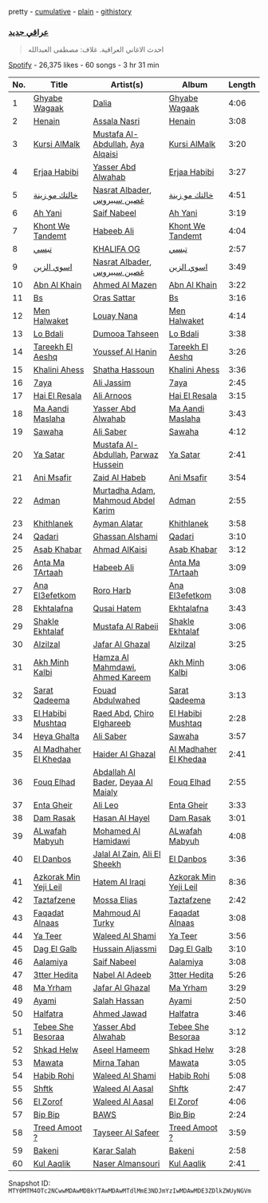 pretty - [cumulative](/playlists/cumulative/37i9dQZF1DWVSIz2AGspV4.md) - [plain](/playlists/plain/37i9dQZF1DWVSIz2AGspV4) - [githistory](https://github.githistory.xyz/mackorone/spotify-playlist-archive/blob/main/playlists/plain/37i9dQZF1DWVSIz2AGspV4)

### [عراقي جديد](https://open.spotify.com/playlist/37i9dQZF1DWVSIz2AGspV4)

> احدث الاغاني العراقية\. غلاف: مصطفى العبدالله

[Spotify](https://open.spotify.com/user/spotify) - 26,375 likes - 60 songs - 3 hr 31 min

| No. | Title | Artist(s) | Album | Length |
|---|---|---|---|---|
| 1 | [Ghyabe Wagaak](https://open.spotify.com/track/1XePTZCLsOggdc8ABNl81J) | [Dalia](https://open.spotify.com/artist/3UYi1C1wbSZq4OXbaTdMZD) | [Ghyabe Wagaak](https://open.spotify.com/album/72Lvo8ez65pAReNdGyCPkv) | 4:06 |
| 2 | [Henain](https://open.spotify.com/track/3suQDOXGODa1MrFFnvJtFv) | [Assala Nasri](https://open.spotify.com/artist/6MQnUjIjnIOfHDFzqBJOAl) | [Henain](https://open.spotify.com/album/0sTZwBd1iLGi7BAraWy0ex) | 3:08 |
| 3 | [Kursi AlMalk](https://open.spotify.com/track/4wAujWCFWU2sP8zXnIALRa) | [Mustafa Al\-Abdullah](https://open.spotify.com/artist/3hHA3JWJQfVAYx5lRTxSxu), [Aya Alqaisi](https://open.spotify.com/artist/012QJkuaDN2iAgnTAGoMXS) | [Kursi AlMalk](https://open.spotify.com/album/3iVeuoQc68GSfAMQoeff57) | 3:20 |
| 4 | [Erjaa Habibi](https://open.spotify.com/track/1xiIRisLA9xvJgEK3w64Ft) | [Yasser Abd Alwahab](https://open.spotify.com/artist/6257KWddv5693NK51w7iXa) | [Erjaa Habibi](https://open.spotify.com/album/1ek4BlMt0gZxkXoyjln3RJ) | 3:27 |
| 5 | [خالتك مو زينة](https://open.spotify.com/track/6uS7J693t7hfZRr8jj0efp) | [Nasrat Albader](https://open.spotify.com/artist/0pepBeoErqYbqiCEMqFoKu), [غصين سبيروس](https://open.spotify.com/artist/4QncRPuvQ9vOuiJAxUEGHx) | [خالتك مو زينة](https://open.spotify.com/album/1P0Wlz91Z5HEA0xgnGgFSu) | 4:51 |
| 6 | [Ah Yani](https://open.spotify.com/track/0vMD3NFvruMSROWEhm8756) | [Saif Nabeel](https://open.spotify.com/artist/2i8aIAYY0wCKbFYWiihztK) | [Ah Yani](https://open.spotify.com/album/2743kDzwDOEBBeTrSn6h5H) | 3:19 |
| 7 | [Khont We Tandemt](https://open.spotify.com/track/5mPD8KOs9PTGKCrjP87IV5) | [Habeeb Ali](https://open.spotify.com/artist/7KArBbdJ0GLtkEM3LUv1Fj) | [Khont We Tandemt](https://open.spotify.com/album/27eOhCtHiFlBKmirkupKdd) | 4:04 |
| 8 | [تبسي](https://open.spotify.com/track/1fdwrQdInEatnElvOZVuEL) | [KHALIFA OG](https://open.spotify.com/artist/0dNsEdHWYo7jFACFABQOWs) | [تبسي](https://open.spotify.com/album/3oMSpM04MvEJPbrBCjbpRT) | 2:57 |
| 9 | [اسوي الزين](https://open.spotify.com/track/5vrGaDTo4S60i4LcUW8mSV) | [Nasrat Albader](https://open.spotify.com/artist/0pepBeoErqYbqiCEMqFoKu), [غصين سبيروس](https://open.spotify.com/artist/4QncRPuvQ9vOuiJAxUEGHx) | [اسوي الزين](https://open.spotify.com/album/3ueyzP9c69TE1GPVui9c9i) | 3:49 |
| 10 | [Abn Al Khain](https://open.spotify.com/track/4fJR2YdREjWfxSYhx9CaC0) | [Ahmed Al Mazen](https://open.spotify.com/artist/1HXNShlKQdmZh5Ih6MtPH4) | [Abn Al Khain](https://open.spotify.com/album/1yJ54uNqTlz0UYzXEIFFYc) | 3:22 |
| 11 | [Bs](https://open.spotify.com/track/0QgWg0PqHSZrXtbROjFKWZ) | [Oras Sattar](https://open.spotify.com/artist/7CZtgfwlF64ys2ilQfhrkT) | [Bs](https://open.spotify.com/album/0QqSaxWfGnlf1cEVhlv3QD) | 3:16 |
| 12 | [Men Halwaket](https://open.spotify.com/track/5HRJEEbjlsshXBlYHRLE55) | [Louay Nana](https://open.spotify.com/artist/4EYdSEi7yt7bfaiME819gI) | [Men Halwaket](https://open.spotify.com/album/676Ri8ndBtfFXhHbAn44a2) | 4:14 |
| 13 | [Lo Bdali](https://open.spotify.com/track/5gz4UWI9X5NGHL5ZWQz1SK) | [Dumooa Tahseen](https://open.spotify.com/artist/0453pwQTyMdU2a66fCFaUQ) | [Lo Bdali](https://open.spotify.com/album/6ZVzhlLAa79Og3pvyihTXm) | 3:38 |
| 14 | [Tareekh El Aeshq](https://open.spotify.com/track/4D5WPY40ZlT8zfvC2xBHRp) | [Youssef Al Hanin](https://open.spotify.com/artist/1KWTTrDrafD1zHPpo0Tkwc) | [Tareekh El Aeshq](https://open.spotify.com/album/4va0YWP9VmX3XgcpMbtCC5) | 3:26 |
| 15 | [Khalini Ahess](https://open.spotify.com/track/4nChFBb36g6oNflKniY8Iu) | [Shatha Hassoun](https://open.spotify.com/artist/1lcW1aIAE06YGct3i35aVg) | [Khalini Ahess](https://open.spotify.com/album/37kgk3tZWy2T7ytdWtJtdi) | 3:36 |
| 16 | [7aya](https://open.spotify.com/track/21oCPr9IY0QBcbnVCYnPH9) | [Ali Jassim](https://open.spotify.com/artist/0sQhYPLQcT2qUZ5KV25WSe) | [7aya](https://open.spotify.com/album/6KCgOV58KccXLTUfJ7j9wW) | 2:45 |
| 17 | [Hai El Resala](https://open.spotify.com/track/0YHeI00TOV6j4sb9F9fFN1) | [Ali Arnoos](https://open.spotify.com/artist/1ICLYRvDbaXOGR17fhTQKq) | [Hai El Resala](https://open.spotify.com/album/7e6FLXKMPWzRIdrUJmaW14) | 3:15 |
| 18 | [Ma Aandi Maslaha](https://open.spotify.com/track/5g8pT5nMMaIdefRYHaCMUB) | [Yasser Abd Alwahab](https://open.spotify.com/artist/6257KWddv5693NK51w7iXa) | [Ma Aandi Maslaha](https://open.spotify.com/album/2xBNNc24EQgBgufRsBYXSr) | 3:43 |
| 19 | [Sawaha](https://open.spotify.com/track/5tgFTjK1pebHMxDVKqo05F) | [Ali Saber](https://open.spotify.com/artist/6kNbn4f4j3Uhd79CGCmcFK) | [Sawaha](https://open.spotify.com/album/4SuZtMvNjMHag9xGnzbTrP) | 4:12 |
| 20 | [Ya Satar](https://open.spotify.com/track/6wCx5p6IG0dmAbTU3zjSz9) | [Mustafa Al\-Abdullah](https://open.spotify.com/artist/3hHA3JWJQfVAYx5lRTxSxu), [Parwaz Hussein](https://open.spotify.com/artist/2qOj66Y9xT3dLPaVq8Thr1) | [Ya Satar](https://open.spotify.com/album/4IsPE2UDmvczVVRrBxtuXE) | 2:41 |
| 21 | [Ani Msafir](https://open.spotify.com/track/6pcaL6VQLGbpMmFQDXzWUb) | [Zaid Al Habeb](https://open.spotify.com/artist/1fIXYnOvlxESOGPL3l10YK) | [Ani Msafir](https://open.spotify.com/album/0QusawiKu1PdGTfAgUHPr7) | 3:54 |
| 22 | [Adman](https://open.spotify.com/track/74APeQkjsmOmXgvcnD8ysS) | [Murtadha Adam](https://open.spotify.com/artist/6Tv9HObqiIBWKHhPkaIdt7), [Mahmoud Abdel Karim](https://open.spotify.com/artist/31Oz4j5UvNbWvilTGEdoJa) | [Adman](https://open.spotify.com/album/0AiCaZUwTAmHzc5cXx44Tk) | 2:55 |
| 23 | [Khithlanek](https://open.spotify.com/track/338MhIVwiTj6xGGf7Qr2O0) | [Ayman Alatar](https://open.spotify.com/artist/30JNu4EdBVY0rVTiLveZ9f) | [Khithlanek](https://open.spotify.com/album/3ZjxOTp9GzO57dRa7C8pz6) | 3:58 |
| 24 | [Qadari](https://open.spotify.com/track/4cftB4jTWjhryKW4krWLUv) | [Ghassan Alshami](https://open.spotify.com/artist/0qguH6YJEX8iRuHjjb98sC) | [Qadari](https://open.spotify.com/album/0kI1t28rciC1pOVQ9jkhiO) | 3:10 |
| 25 | [Asab Khabar](https://open.spotify.com/track/7aqTO66MftpsIrF3WbCesB) | [Ahmad AlKaisi](https://open.spotify.com/artist/2BySKMB8pGMBsjVd7AzcQa) | [Asab Khabar](https://open.spotify.com/album/42g8gRlw4AnIfKwGjSUQsJ) | 3:12 |
| 26 | [Anta Ma TArtaah](https://open.spotify.com/track/11nTzsYhrE7eu4nIP6C12R) | [Habeeb Ali](https://open.spotify.com/artist/7KArBbdJ0GLtkEM3LUv1Fj) | [Anta Ma TArtaah](https://open.spotify.com/album/0nZo9CQVD1dvXxrl27Y6Jc) | 3:09 |
| 27 | [Ana El3efetkom](https://open.spotify.com/track/2kE3bM59u5PoRt0Eiv56Z7) | [Roro Harb](https://open.spotify.com/artist/6elTvTRNhLBk1crtgxGGhb) | [Ana El3efetkom](https://open.spotify.com/album/1P4UprIAR5EC70frF77GII) | 3:08 |
| 28 | [Ekhtalafna](https://open.spotify.com/track/1YIHmuC6XZRZuLIblrCv0F) | [Qusai Hatem](https://open.spotify.com/artist/0FXMhCXO21QJNYSU9ZJOLO) | [Ekhtalafna](https://open.spotify.com/album/5dymvl1IGkANKYZkAMTbJT) | 3:43 |
| 29 | [Shakle Ekhtalaf](https://open.spotify.com/track/4txBQcXecBFkZldg8tGNwp) | [Mustafa Al Rabeii](https://open.spotify.com/artist/0jqaRKpjya9UYjDMK6Bg0j) | [Shakle Ekhtalaf](https://open.spotify.com/album/3zdUIuvpSlZWKnaDZdCYfD) | 3:06 |
| 30 | [Alzilzal](https://open.spotify.com/track/6WHepKYFkgAdTFWmbhQ7r4) | [Jafar Al Ghazal](https://open.spotify.com/artist/33FJbhlNRNQIBQdlSF91sr) | [Alzilzal](https://open.spotify.com/album/24hrDafhOZ1PXwYzjhzmVe) | 3:25 |
| 31 | [Akh Minh Kalbi](https://open.spotify.com/track/7COIIuYoJ9FiJymfwHepVA) | [Hamza Al Mahmdawi](https://open.spotify.com/artist/4fClSImakiSPnfxOa4NOiW), [Ahmed Kareem](https://open.spotify.com/artist/11cbelfgXLsGBki28YqWsX) | [Akh Minh Kalbi](https://open.spotify.com/album/0jLnrjSo3NZqhF168RzD9j) | 3:06 |
| 32 | [Sarat Qadeema](https://open.spotify.com/track/3L2Meu9ThclpZQ81I7kfS5) | [Fouad Abdulwahed](https://open.spotify.com/artist/22xlzInkcr2Suc3hx7YSyg) | [Sarat Qadeema](https://open.spotify.com/album/5oGCOwJ4rslmF5rSwuhOTm) | 3:13 |
| 33 | [El Habibi Mushtaq](https://open.spotify.com/track/1bT1Mx7NwM0NJIAXrsBgQt) | [Raed Abd](https://open.spotify.com/artist/5anrnfRIBTVnh8rsIehKLs), [Chiro Elghareeb](https://open.spotify.com/artist/11dl5OMmOsf5eaus5C6lYF) | [El Habibi Mushtaq](https://open.spotify.com/album/5Y6JAbVNP2wQg9Tvs4gEc0) | 2:28 |
| 34 | [Heya Ghalta](https://open.spotify.com/track/66OSm9VA64mWnW5y4TtxKa) | [Ali Saber](https://open.spotify.com/artist/6kNbn4f4j3Uhd79CGCmcFK) | [Sawaha](https://open.spotify.com/album/4SuZtMvNjMHag9xGnzbTrP) | 3:57 |
| 35 | [Al Madhaher El Khedaa](https://open.spotify.com/track/6sEx7tKOa01e2PeRch1t3L) | [Haider Al Ghazal](https://open.spotify.com/artist/1g73ySoZbpQo3onMABWzy7) | [Al Madhaher El Khedaa](https://open.spotify.com/album/0RjlkoqoHd6tavBfjU3ee3) | 2:41 |
| 36 | [Fouq Elhad](https://open.spotify.com/track/0y5G2hTZujYnVyaiTCj0Fl) | [Abdallah Al Bader](https://open.spotify.com/artist/6giOGFNMPXlwcHcjT3TUeC), [Deyaa Al Maialy](https://open.spotify.com/artist/5gq0eVYiBb6VoqpxImQLNj) | [Fouq Elhad](https://open.spotify.com/album/3aIlJNpOXScScBjD0I9TGW) | 2:55 |
| 37 | [Enta Gheir](https://open.spotify.com/track/54FelQ6xi1QjP3PcsKB8Eb) | [Ali Leo](https://open.spotify.com/artist/3syttYlmeD3RTKBv0dGrcf) | [Enta Gheir](https://open.spotify.com/album/3QYmHo0ILA2kXnVlNBg1vO) | 3:33 |
| 38 | [Dam Rasak](https://open.spotify.com/track/7p9XzKJgRVoFSclb4rtirn) | [Hasan Al Hayel](https://open.spotify.com/artist/0kFt9AEb81FjfcZYySEIit) | [Dam Rasak](https://open.spotify.com/album/6UDXOrXiBPyd1nO0hi5BsV) | 3:01 |
| 39 | [ALwafah Mabyuh](https://open.spotify.com/track/4CcOtcnO9bjRi0aYe5eLma) | [Mohamed Al Hamidawi](https://open.spotify.com/artist/6OvgZrJbBiYX75QFIYxSyq) | [ALwafah Mabyuh](https://open.spotify.com/album/7IKXLVSmqAMxDFxedlska6) | 4:08 |
| 40 | [El Danbos](https://open.spotify.com/track/7qrklTq7meUEtxoWvQ4Szo) | [Jalal Al Zain](https://open.spotify.com/artist/2FJoZRKDb3AokC3SITAV8E), [Ali El Sheekh](https://open.spotify.com/artist/18m9MbROBNKMf8Ux9nBvew) | [El Danbos](https://open.spotify.com/album/2Mw0drSusWl1evvmIXutX3) | 3:36 |
| 41 | [Azkorak Min Yeji Leil](https://open.spotify.com/track/2Hk9JgZRTBrLPYVLx2SJSP) | [Hatem Al Iraqi](https://open.spotify.com/artist/0yLMdeDY9aaF6R5V8EO99D) | [Azkorak Min Yeji Leil](https://open.spotify.com/album/7KsCUVd8KnoUWMqJOs66S0) | 8:36 |
| 42 | [Taztafzene](https://open.spotify.com/track/1bd28jYLaKNuuGfrtbbgCj) | [Mossa Elias](https://open.spotify.com/artist/4D5c9fsSG4qt0JEyJNZ269) | [Taztafzene](https://open.spotify.com/album/0G3beLDgPS6HdC0CCfQIPC) | 2:42 |
| 43 | [Faqadat Alnaas](https://open.spotify.com/track/7iWqQCX3MhmwapUzPoqmdj) | [Mahmoud Al Turky](https://open.spotify.com/artist/1GVRoyErxhZGdvmOKGO7W7) | [Faqadat Alnaas](https://open.spotify.com/album/19GaPl9gfEK41QlrENJVOD) | 3:08 |
| 44 | [Ya Teer](https://open.spotify.com/track/4WptRRUO1CVz1YPbgDEHTX) | [Waleed Al Shami](https://open.spotify.com/artist/05LLsyiJRSjBpe54u0jJRz) | [Ya Teer](https://open.spotify.com/album/6xORNTTMhrmAeDX0WFdyBC) | 3:56 |
| 45 | [Dag El Galb](https://open.spotify.com/track/1YZwEiO1KyH9IFHwrMSl6u) | [Hussain Aljassmi](https://open.spotify.com/artist/1TcEy92Hugt8o9STqUDz2D) | [Dag El Galb](https://open.spotify.com/album/69Ezh1ncGl5mV9C6Yj7NE3) | 3:10 |
| 46 | [Aalamiya](https://open.spotify.com/track/2sfGtyULy9LBSWeXrtsAIJ) | [Saif Nabeel](https://open.spotify.com/artist/2i8aIAYY0wCKbFYWiihztK) | [Aalamiya](https://open.spotify.com/album/1IBOcEdlFIoCMjPdUZOXOX) | 3:08 |
| 47 | [3tter Hedita](https://open.spotify.com/track/0KUrNlvvXhRFNNOLxQXkES) | [Nabel Al Adeeb](https://open.spotify.com/artist/6ZCY8bwcZU2v4Ti9pAgLOi) | [3tter Hedita](https://open.spotify.com/album/40qBLwr6ZdWd6yzikRt5cT) | 5:26 |
| 48 | [Ma Yrham](https://open.spotify.com/track/08tZf9bbR9WDa6G7S04ttp) | [Jafar Al Ghazal](https://open.spotify.com/artist/33FJbhlNRNQIBQdlSF91sr) | [Ma Yrham](https://open.spotify.com/album/2rOpwc0DnJMWPJjz8mZnlK) | 3:29 |
| 49 | [Ayami](https://open.spotify.com/track/1eO2xSR7xlI7U9CBX0zihi) | [Salah Hassan](https://open.spotify.com/artist/4XRv8YzpGjMqaUPJC0wpxP) | [Ayami](https://open.spotify.com/album/60yMGQG6qHN2S3omKeBsSF) | 2:50 |
| 50 | [Halfatra](https://open.spotify.com/track/7l6G8GPGHbyobhz4RNAFQH) | [Ahmed Jawad](https://open.spotify.com/artist/4ZOVwS1XAGOXCKAqTFmsBP) | [Halfatra](https://open.spotify.com/album/3kqgvcKUopYj5jIi2HguUq) | 3:46 |
| 51 | [Tebee She Besoraa](https://open.spotify.com/track/6pAQGBvrQ44mrpAwKmvaNE) | [Yasser Abd Alwahab](https://open.spotify.com/artist/6257KWddv5693NK51w7iXa) | [Tebee She Besoraa](https://open.spotify.com/album/62UsjzxtWjP2U3dKhPUVKn) | 3:12 |
| 52 | [Shkad Helw](https://open.spotify.com/track/29hXhjoSoGg8NUEPKig2am) | [Aseel Hameem](https://open.spotify.com/artist/10bqdRYq6Ha83UeU77iXAo) | [Shkad Helw](https://open.spotify.com/album/1gY8BkJKLoAOa3CLMCcUcB) | 3:28 |
| 53 | [Mawata](https://open.spotify.com/track/7kwKxJjlATFSqYKKEhVBGD) | [Mirna Tahan](https://open.spotify.com/artist/0GmjBO10yFgYsG67TcYJgg) | [Mawata](https://open.spotify.com/album/3DPn9TMsDGBiWiXljM4fMk) | 3:05 |
| 54 | [Habib Rohi](https://open.spotify.com/track/1BdoXfvRxhBZ11NtdRW3Im) | [Waleed Al Shami](https://open.spotify.com/artist/05LLsyiJRSjBpe54u0jJRz) | [Habib Rohi](https://open.spotify.com/album/7mfZ7wvLmIpwNE9cY0uQtN) | 5:08 |
| 55 | [Shftk](https://open.spotify.com/track/344n9BZhttkQXHYPQiqscc) | [Waleed Al Aasal](https://open.spotify.com/artist/6kTNe99aqGfMsQDJjvpd7g) | [Shftk](https://open.spotify.com/album/2OKBBHxc16UgYpMp7dJniH) | 2:47 |
| 56 | [El Zorof](https://open.spotify.com/track/1l4uvmncXoL2a8rGBTp85J) | [Waleed Al Aasal](https://open.spotify.com/artist/6kTNe99aqGfMsQDJjvpd7g) | [El Zorof](https://open.spotify.com/album/4jfqzJUtgLvfsLCkij0UIF) | 4:06 |
| 57 | [Bip Bip](https://open.spotify.com/track/73XuHgCCWeG9xVQTGGfyxR) | [BAWS](https://open.spotify.com/artist/3AJxg1LAMYLSbiTvuoGXgK) | [Bip Bip](https://open.spotify.com/album/69bn20UloS5fQKpAzs4WL0) | 2:24 |
| 58 | [Treed Amoot ?](https://open.spotify.com/track/5NX2YtvUOAnkGPADa55RP5) | [Tayseer Al Safeer](https://open.spotify.com/artist/4PQeohrT8GInzKC3wJFGLa) | [Treed Amoot ?](https://open.spotify.com/album/07r7qpObINK0yR7V5UfWhS) | 3:59 |
| 59 | [Bakeni](https://open.spotify.com/track/5b0xHD3oaK3CfnMuiZzSAi) | [Karar Salah](https://open.spotify.com/artist/7rIhO4AYbAaZlGQeMAAFg5) | [Bakeni](https://open.spotify.com/album/6pev4hGsRKRL86rTf4UTDx) | 2:58 |
| 60 | [Kul Aaqlik](https://open.spotify.com/track/3KLBisaDEYNU8cZqCu8rc1) | [Naser Almansouri](https://open.spotify.com/artist/0knsv9nmoVyEDtz3N2vBoB) | [Kul Aaqlik](https://open.spotify.com/album/0AhXjQFS4bh1mIpVnMlb2c) | 2:41 |

Snapshot ID: `MTY0MTM4OTc2NCwwMDAwMDBkYTAwMDAwMTdlMmE3NDJmYzIwMDAwMDE3ZDlkZWUyNGVm`